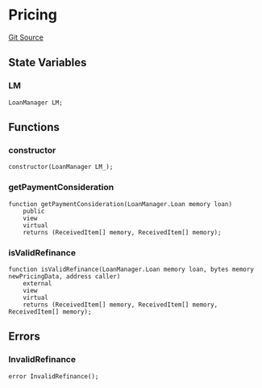 # Pricing
[Git Source](https://github.com/AstariaXYZ/starport/blob/e51acaefbeb55ecb95b59095c9d800c6e8ce36a5/src/pricing/Pricing.sol)


## State Variables
### LM

```solidity
LoanManager LM;
```


## Functions
### constructor


```solidity
constructor(LoanManager LM_);
```

### getPaymentConsideration


```solidity
function getPaymentConsideration(LoanManager.Loan memory loan)
    public
    view
    virtual
    returns (ReceivedItem[] memory, ReceivedItem[] memory);
```

### isValidRefinance


```solidity
function isValidRefinance(LoanManager.Loan memory loan, bytes memory newPricingData, address caller)
    external
    view
    virtual
    returns (ReceivedItem[] memory, ReceivedItem[] memory, ReceivedItem[] memory);
```

## Errors
### InvalidRefinance

```solidity
error InvalidRefinance();
```

